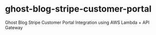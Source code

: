 # ghost-blog-stripe-customer-portal
Ghost Blog Stripe Customer Portal Integration using AWS Lambda + API Gateway
